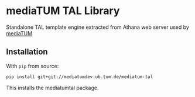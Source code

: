 mediaTUM TAL Library
====================

Standalone TAL template engine extracted from Athana web server used by [mediaTUM](https://github.com/mediatum/mediatum)


Installation
------------

With `pip` from source:

    pip install git+git://mediatumdev.ub.tum.de/mediatum-tal

This installs the mediatumtal package.